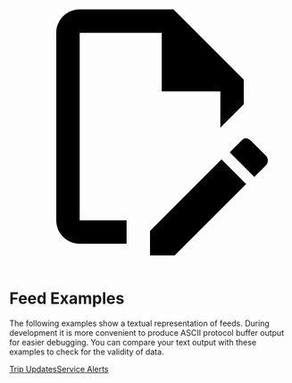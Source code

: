 <a href="https://github.com/google/transit/edit/master/gtfs-realtime/spec/en/examples/README.md" title="Edit this page" target="_blank">
    <svg class="pencil" xmlns="http://www.w3.org/2000/svg" viewBox="0 0 24 24"><path d="M10 20H6V4h7v5h5v3.1l2-2V8l-6-6H6c-1.1 0-2 .9-2 2v16c0 1.1.9 2 2 2h4v-2m10.2-7c.1 0 .3.1.4.2l1.3 1.3c.2.2.2.6 0 .8l-1 1-2.1-2.1 1-1c.1-.1.2-.2.4-.2m0 3.9L14.1 23H12v-2.1l6.1-6.1 2.1 2.1Z"></path></svg>
  </a>
  
# Feed Examples

The following examples show a textual representation of feeds. During development it is more convenient to produce ASCII protocol buffer output for easier debugging. You can compare your text output with these examples to check for the validity of data.

<div class="landing-page">
    <a class="button" href="trip-updates">Trip Updates</a><a class="button" href="service-alerts">Service Alerts</a>
</div>
